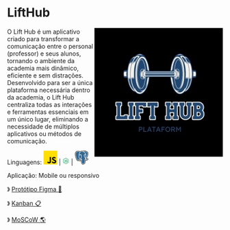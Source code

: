 # LiftHub

<img src="./images/logo_lifthub - Copia.jpg" align="right" width="300px">

O Lift Hub é um aplicativo criado para transformar a comunicação entre o personal (professor) e seus alunos, tornando o ambiente da academia mais dinâmico, eficiente e sem distrações. Desenvolvido para ser a única plataforma necessária dentro da academia, o Lift Hub centraliza todas as interações e ferramentas essenciais em um único lugar, eliminando a necessidade de múltiplos aplicativos ou métodos de comunicação.

Linguagens: <img src="./images/js_5968292.png"> | <img src="./images/favicon-16x16.png"> | <img src="./images/postgre_5968342.png">

Aplicação: Mobile ou responsivo

》 [Protótipo Figma 👾](https://www.figma.com/proto/qtRC0HdKQcYmJhlJZn0Otj/lift-hub?node-id=214-91&starting-point-node-id=214%3A91)

》 [Kanban 📋](https://trello.com/invite/b/6709a637fb0f7a31c429fc9f/ATTI77b6d9d402c94e346cb5c62130f7fc8fBF60924C/kanban-lift-hub)

》 [MoSCoW 🌎](<https://www.figma.com/board/bxt7wZ2Cbit54gXNgEPiwp/MoSCoW-Matrix-(Community)?node-id=8-49&t=MqmXKghYDrk5bdsN-1>)
